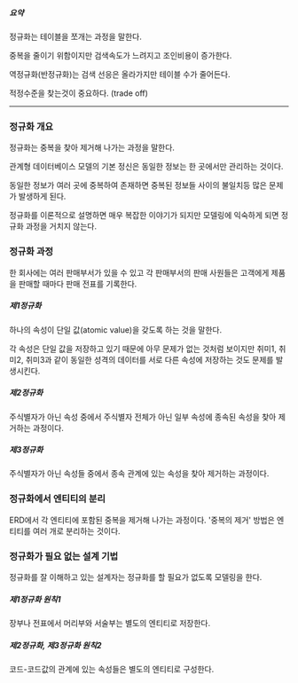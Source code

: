 ##### 요약

정규화는 테이블을 쪼개는 과정을 말한다.

중복을 줄이기 위함이지만 검색속도가 느려지고 조인비용이 증가한다.

역정규화(반정규화)는 검색 선응은 올라가지만 테이블 수가 줄어든다.

적정수준을 찾는것이 중요하다. (trade off)

---

### 정규화 개요


정규화는 중복을 찾아 제거해 나가는 과정을 말한다.

관계형 데이터베이스 모델의 기본 정신은 동일한 정보는 한 곳에서만 관리하는 것이다.

동일한 정보가 여러 곳에 중복하여 존재하면 중복된 정보들 사이의 불일치등 많은 문제가 발생하게 된다.

정규화를 이론적으로 설명하면 매우 복잡한 이야기가 되지만 모델링에 익숙하게 되면 정규화 과정을 거치지 않는다.


### 정규화 과정

한 회사에는 여러 판매부서가 있을 수 있고 각 판매부서의 판매 사원들은 고객에게 제품을 판매할 때마다 판매 전표를 기록한다.

##### 제1정규화
하나의 속성이 단일 값(atomic value)을 갖도록 하는 것을 말한다.

각 속성은 단일 값을 저장하고 있기 때문에 아무 문제가 없는 것처럼 보이지만 취미1, 취미2, 취미3과 같이 동일한 성격의 데이터를 서로 다른 속성에 저장하는 것도 문제를 발생시킨다.

##### 제2정규화
주식별자가 아닌 속성 중에서 주식별자 전체가 아닌 일부 속성에 종속된 속성을 찾아 제거하는 과정이다.

##### 제3정규화
주식별자가 아닌 속성들 중에서 종속 관계에 있는 속성을 찾아 제거하는 과정이다.


### 정규화에서 엔티티의 분리

ERD에서 각 엔티티에 포함된 중복을 제거해 나가는 과정이다.
'중복의 제거' 방법은 엔티티를 여러 개로 분리하는 것이다.

### 정규화가 필요 없는 설계 기법

정규화를 잘 이해하고 있는 설계자는 정규화를 할 필요가 없도록 모델링을 한다.

##### 제1정규화 원칙1

장부나 전표에서 머리부와 서술부는 별도의 엔티티로 저장한다.

##### 제2정규화, 제3정규화 원칙2

코드-코드값의 관계에 있는 속성들은 별도의 엔티티로 구성한다.




